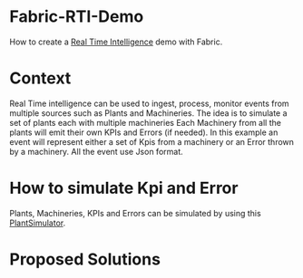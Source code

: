 # Fabric-RTI-Demo
How to create a [Real Time Intelligence](https://learn.microsoft.com/en-us/fabric/real-time-intelligence/overview) demo with Fabric.

# Context
Real Time intelligence can be used to ingest, process, monitor events from multiple sources such as Plants and Machineries.
The idea is to simulate a set of plants each with multiple machineries 
Each Machinery from all the plants will emit their own KPIs and Errors (if needed). 
In this example an event will represent either a set of Kpis from a machinery or an Error thrown by a machinery.
All the event use Json format.

# How to simulate Kpi and Error
Plants, Machineries, KPIs and Errors can be simulated by using this [PlantSimulator](https://github.com/lucaferrari77/PlantSimulator).


# Proposed Solutions



